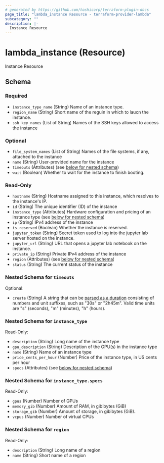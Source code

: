 ```yaml
---
# generated by https://github.com/hashicorp/terraform-plugin-docs
page_title: "lambda_instance Resource - terraform-provider-lambda"
subcategory: ""
description: |-
  Instance Resource
---
```


# lambda_instance (Resource)

Instance Resource



<!-- schema generated by tfplugindocs -->
## Schema

### Required

- `instance_type_name` (String) Name of an instance type.
- `region_name` (String) Short name of the reguin in which to laucn the instance.
- `ssh_key_names` (List of String) Names of the SSH keys allowed to access the instance

### Optional

- `file_system_names` (List of String) Names of the file systems, if any, attached to the instance
- `name` (String) User-provided name for the instance
- `timeouts` (Attributes) (see [below for nested schema](#nestedatt--timeouts))
- `wait` (Boolean) Whether to wait for the instance to finish booting.

### Read-Only

- `hostname` (String) Hostname assigned to this instance, which resolves to the instance's IP.
- `id` (String) The unique identifier (ID) of the instance
- `instance_type` (Attributes) Hardware configuration and pricing of an instance type (see [below for nested schema](#nestedatt--instance_type))
- `ip` (String) IPv4 address of the instance
- `is_reserved` (Boolean) Whether the instance is reserved.
- `jupyter_token` (String) Secret token used to log into the jupyter lab server hosted on the instance.
- `jupyter_url` (String) URL that opens a jupyter lab notebook on the instance.
- `private_ip` (String) Private IPv4 address of the instance
- `region` (Attributes) (see [below for nested schema](#nestedatt--region))
- `status` (String) The current status of the instance

<a id="nestedatt--timeouts"></a>
### Nested Schema for `timeouts`

Optional:

- `create` (String) A string that can be [parsed as a duration](https://pkg.go.dev/time#ParseDuration) consisting of numbers and unit suffixes, such as "30s" or "2h45m". Valid time units are "s" (seconds), "m" (minutes), "h" (hours).


<a id="nestedatt--instance_type"></a>
### Nested Schema for `instance_type`

Read-Only:

- `description` (String) Long name of the instance type
- `gpu_description` (String) Description of the GPU(s) in the instance type
- `name` (String) Name of an instance type
- `price_cents_per_hour` (Number) Price of the instance type, in US cents per hour
- `specs` (Attributes) (see [below for nested schema](#nestedatt--instance_type--specs))

<a id="nestedatt--instance_type--specs"></a>
### Nested Schema for `instance_type.specs`

Read-Only:

- `gpus` (Number) Number of GPUs
- `memory_gib` (Number) Amount of RAM, in gibibytes (GiB)
- `storage_gib` (Number) Amount of storage, in gibibytes (GiB).
- `vcpus` (Number) Number of virtual CPUs



<a id="nestedatt--region"></a>
### Nested Schema for `region`

Read-Only:

- `description` (String) Long name of a region
- `name` (String) Short name of a region
